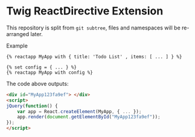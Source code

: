 Twig ReactDirective Extension
=============================

This repository is split from `git subtree`, files and namespaces will be re-arranged later.


Example

```twig
{% reactapp MyApp with { title: 'Todo List' , items: [ ... ] } %}

{% set config = { ... } %}
{% reactapp MyApp with config %}
```

The code above outputs:

```html
<div id="MyApp123fa9ef"> </div>
<script>
jQuery(function() {
    var app = React.createElement(MyApp, { ... });
    app.render(document.getElementById("MyApp123fa9ef"));
});
</script>
```



